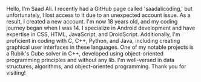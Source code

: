Hello, I'm Saad Ali.
I recently had a GitHub page called 'saadalicoding,' but unfortunately, I lost access to it due to an unexpected account issue.
As a result, I created a new account. 
I'm now 18 years old, and my coding journey began when I was 14. 
I specialize in Android development and have expertise in CSS, HTML, JavaScript, and DroidScript. 
Additionally, I'm proficient in coding with C, C++, Python, and Java, including creating graphical user interfaces in these languages.
One of my notable projects is a Rubik's Cube solver in C++, developed using object-oriented programming principles and without any lib.
I'm well-versed in data structures, algorithms, and object-oriented programming.
Thank you for visiting!
